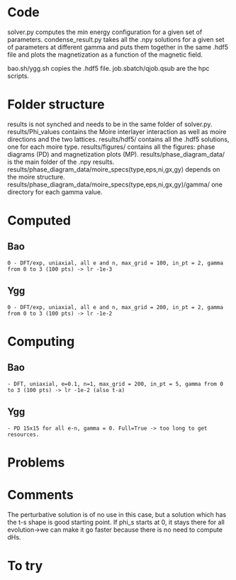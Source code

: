# Code 
solver.py computes the min energy configuration for a given set of parameters.
condense_result.py takes all the .npy solutions for a given set of parameters at different gamma and puts them together in the same .hdf5 file and plots the magnetization as a function of the magnetic field.

bao.sh/ygg.sh copies the .hdf5 file.
job.sbatch/qjob.qsub are the hpc scripts.

# Folder structure
results is not synched and needs to be in the same folder of solver.py.
results/Phi_values contains the Moire interlayer interaction as well as moire directions and the two lattices.
results/hdf5/ contains all the .hdf5 solutions, one for each moire type.
results/figures/ contains all the figures: phase diagrams (PD) and magnetization plots (MP).
results/phase_diagram_data/ is the main folder of the .npy results.
results/phase_diagram_data/moire_specs(type,eps,ni,gx,gy) depends on the moire structure.
results/phase_diagram_data/moire_specs(type,eps,ni,gx,gy)/gamma/ one directory for each gamma value.

# Computed 
## Bao
    0 - DFT/exp, uniaxial, all e and n, max_grid = 100, in_pt = 2, gamma from 0 to 3 (100 pts) -> lr -1e-3
## Ygg
    0 - DFT/exp, uniaxial, all e and n, max_grid = 200, in_pt = 2, gamma from 0 to 3 (100 pts) -> lr -1e-2

# Computing
## Bao
    - DFT, uniaxial, e=0.1, n=1, max_grid = 200, in_pt = 5, gamma from 0 to 3 (100 pts) -> lr -1e-2 (also t-a)
## Ygg
    - PD 15x15 for all e-n, gamma = 0. Full=True -> too long to get resources.

# Problems

# Comments
The perturbative solution is of no use in this case, but a solution which has the t-s shape is good starting point.
If phi_s starts at 0, it stays there for all evolution->we can make it go faster because there is no need to compute dHs.

# To try

